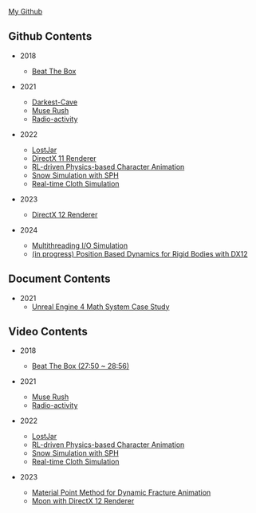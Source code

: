 <link rel="shortcut icon" type="image/x-icon" href="favicon.ico">

[My Github](https://github.com/CleftObsidian)

## Github Contents
* 2018
    * [Beat The Box](https://github.com/CleftObsidian/BeatTheBox-Hack_v0.3-)

* 2021
    * [Darkest-Cave](https://github.com/CleftObsidian/Darkest-Cave)
    * [Muse Rush](https://github.com/CleftObsidian/Muse-Rush)
    * [Radio-activity](https://github.com/CleftObsidian/Radio-activity)

* 2022
    * [LostJar]()
    * [DirectX 11 Renderer](https://github.com/CleftObsidian/DirectX11_Renderer)
    * [RL-driven Physics-based Character Animation](https://github.com/CleftObsidian/ClientForUnrealToDeepMimic)
    * [Snow Simulation with SPH](https://github.com/CleftObsidian/RealTimeSnowSimulation)
    * [Real-time Cloth Simulation](https://github.com/CleftObsidian/GameCapstoneDesignProject)

* 2023
    * [DirectX 12 Renderer](https://github.com/CleftObsidian/DirectX12_Renderer)

* 2024
    * [Multithreading I/O Simulation](https://github.com/CleftObsidian/MuTIO)
    * [(in progress) Position Based Dynamics for Rigid Bodies with DX12](https://github.com/CleftObsidian/WIP.PBD)

## Document Contents
* 2021
    * [Unreal Engine 4 Math System Case Study](https://docs.google.com/document/d/13qPYrKPAayIRfQm11WTSW5jVF8yW_j_GZ0Aoiqt_zjA/edit?usp=sharing)

## Video Contents
* 2018
    * [Beat The Box (27:50 ~ 28:56)](https://youtu.be/bcGMXqGOoTI?t=1670)

* 2021
    * [Muse Rush](https://drive.google.com/file/d/1dZ6ZtEqWyVFwaXCY0wLUvcAr2el-N9Qp/view?usp=sharing)
    * [Radio-activity](https://youtu.be/P9PxOcC737w)

* 2022
    * [LostJar](https://drive.google.com/file/d/1oVPbYkmUFGrxb878HcxkoZcFX0x_Ttyi/view?usp=sharing)
    * [RL-driven Physics-based Character Animation](https://youtu.be/4yPvnG_kSBI)
    * [Snow Simulation with SPH](https://youtu.be/WKR_IzxdXCM)
    * [Real-time Cloth Simulation](https://youtu.be/BU1-Vroz7Jc)

* 2023
    * [Material Point Method for Dynamic Fracture Animation](https://youtu.be/MWX-BAxeIT4?si=MDnuSTvSGrzd1x2d)
    * [Moon with DirectX 12 Renderer](https://youtu.be/RrsHbfjaySM)
